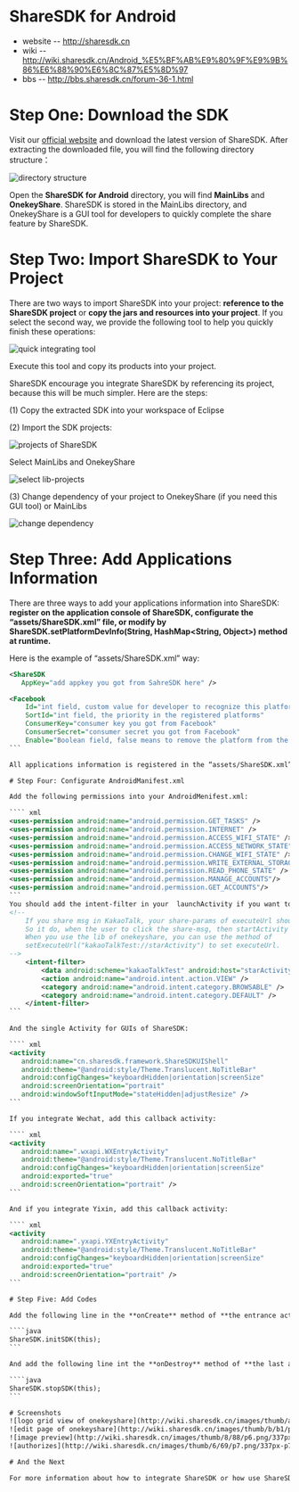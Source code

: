 # ShareSDK for Android
- website -- http://sharesdk.cn
- wiki -- http://wiki.sharesdk.cn/Android_%E5%BF%AB%E9%80%9F%E9%9B%86%E6%88%90%E6%8C%87%E5%8D%97
- bbs -- http://bbs.sharesdk.cn/forum-36-1.html

# Step One: Download the SDK

Visit our [official website](http://sharesdk.cn/) and download the latest version of ShareSDK. After extracting the downloaded file, you will find the following directory structure：

![directory structure](http://wiki.sharesdk.cn/images/7/71/wiki_and_fi_1.png)

Open the **ShareSDK for Android** directory, you will find **MainLibs** and **OnekeyShare**. ShareSDK is stored in the MainLibs directory, and OnekeyShare is a GUI tool for developers to quickly complete the share feature by ShareSDK.

# Step Two: Import ShareSDK to Your Project

There are two ways to import ShareSDK into your project: **reference to the ShareSDK project** or **copy the jars and resources into your project**. If you select the second way, we provide the following tool to help you quickly finish these operations:

![quick integrating tool](http://wiki.sharesdk.cn/images/d/d6/ssdk_qig_qi_win.png)

Execute this tool and copy its products into your project.

ShareSDK encourage you integrate ShareSDK by referencing its project, because this will be much simpler. Here are the steps:

(1) Copy the extracted SDK into your workspace of Eclipse

(2) Import the SDK projects:

![projects of ShareSDK](http://wiki.sharesdk.cn/images/6/64/p1.png)

Select MainLibs and OnekeyShare

![select lib-projects](http://wiki.sharesdk.cn/images/0/0f/p2.png)

(3) Change dependency of your project to OnekeyShare (if you need this GUI tool) or MainLibs

![change dependency](http://wiki.sharesdk.cn/images/thumb/2/2d/p3.png/534px-p3.png)

# Step Three: Add Applications Information

There are three ways to add your applications information into ShareSDK: **register on the application console of ShareSDK, configurate the “assets/ShareSDK.xml” file, or modify by ShareSDK.setPlatformDevInfo(String, HashMap<String, Object>) method at runtime.**

Here is the example of “assets/ShareSDK.xml” way:

```` xml
<ShareSDK
   AppKey="add appkey you got from SahreSDK here" />

<Facebook
    Id="int field, custom value for developer to recognize this platform"
    SortId="int field, the priority in the registered platforms"
    ConsumerKey="consumer key you got from Facebook"
    ConsumerSecret="consumer secret you got from Facebook"
    Enable="Boolean field, false means to remove the platform from the registered platforms" />
```

All applications information is registered in the “assets/ShareSDK.xml” of ShareSDK Sample project.

# Step Four: Configurate AndroidManifest.xml

Add the following permissions into your AndroidMenifest.xml:

```` xml
<uses-permission android:name="android.permission.GET_TASKS" />
<uses-permission android:name="android.permission.INTERNET" />
<uses-permission android:name="android.permission.ACCESS_WIFI_STATE" />
<uses-permission android:name="android.permission.ACCESS_NETWORK_STATE" />
<uses-permission android:name="android.permission.CHANGE_WIFI_STATE" />
<uses-permission android:name="android.permission.WRITE_EXTERNAL_STORAGE" />
<uses-permission android:name="android.permission.READ_PHONE_STATE" />
<uses-permission android:name="android.permission.MANAGE_ACCOUNTS"/>
<uses-permission android:name="android.permission.GET_ACCOUNTS"/>
```
You should add the intent-filter in your  launchActivity if you want to use the KakaoTalk to share msg.
<!--
	If you share msg in KakaoTalk, your share-params of executeUrl should set the value "kakaoTalkTest://starActivity"
	So it do, when the user to click the share-msg, then startActivity of your app's launch-activity. 
	When you use the lib of onekeyshare, you can use the method of 
    setExecuteUrl("kakaoTalkTest://starActivity") to set executeUrl.
-->
    <intent-filter>
        <data android:scheme="kakaoTalkTest" android:host="starActivity"/>
        <action android:name="android.intent.action.VIEW" />
        <category android:name="android.intent.category.BROWSABLE" />
        <category android:name="android.intent.category.DEFAULT" />
    </intent-filter>
```
		
And the single Activity for GUIs of ShareSDK:

```` xml
<activity
   android:name="cn.sharesdk.framework.ShareSDKUIShell"
   android:theme="@android:style/Theme.Translucent.NoTitleBar"
   android:configChanges="keyboardHidden|orientation|screenSize"
   android:screenOrientation="portrait"
   android:windowSoftInputMode="stateHidden|adjustResize" />
```

If you integrate Wechat, add this callback activity:

```` xml
<activity
   android:name=".wxapi.WXEntryActivity"
   android:theme="@android:style/Theme.Translucent.NoTitleBar"
   android:configChanges="keyboardHidden|orientation|screenSize"
   android:exported="true"
   android:screenOrientation="portrait" />
```

And if you integrate Yixin, add this callback activity:

```` xml
<activity
   android:name=".yxapi.YXEntryActivity"
   android:theme="@android:style/Theme.Translucent.NoTitleBar"
   android:configChanges="keyboardHidden|orientation|screenSize"
   android:exported="true"
   android:screenOrientation="portrait" />
```

# Step Five: Add Codes

Add the following line in the **onCreate** method of **the entrance activity**:

````java
ShareSDK.initSDK(this);
```

And add the following line int the **onDestroy** method of **the last activity**:

````java
ShareSDK.stopSDK(this);
```

# Screenshots
![logo grid view of onekeyshare](http://wiki.sharesdk.cn/images/thumb/a/ad/p4.png/337px-p4.png)
![edit page of onekeyshare](http://wiki.sharesdk.cn/images/thumb/b/b1/p5.png/337px-p5.png)
![image preview](http://wiki.sharesdk.cn/images/thumb/8/88/p6.png/337px-p6.png)
![authorizes](http://wiki.sharesdk.cn/images/thumb/6/69/p7.png/337px-p7.png)

# And the Next

For more information about how to integrate ShareSDK or how use ShareSDK to get your friends list, following someone, share statuses, etc. please visit our [official wiki](http://wiki.sharesdk.cn/Android_%E5%BF%AB%E9%80%9F%E9%9B%86%E6%88%90%E6%8C%87%E5%8D%97).

